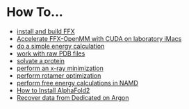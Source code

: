 # How To...
* [install and build FFX](https://github.com/SchniedersLab/lab-info/blob/main/HowToFiles/InstallAndBuildFFX.md)
* [Accelerate FFX-OpenMM with CUDA on laboratory iMacs]()
* [do a simple energy calculation]()
* [work with raw PDB files]()
* [solvate a protein]()
* [perform an x-ray minimization]()
* [perform rotamer optimization]()
* [perform free energy calculations in NAMD]()
* [How to Install AlphaFold2]()
* [Recover data from Dedicated on Argon]()
